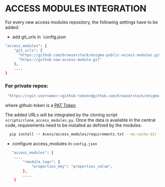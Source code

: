 # ACCESS MODULES INTEGRATION

For every new access modules repository, the following settings have to be added:
- add git_urls in `config.json
```bash
"access_modules": {
    "git_urls": [
      "https://github.com/browserstack/enigma-public-access-modules.git",
      "https://github-new-access-module.git"
    ],
    ....
}
```
### For private repos:
```bash
 "https://<git-username>:<github-token>@github.com/browserstack/enigma-public-access-modules.git"
```
where github-token is a [PAT Token](https://docs.github.com/en/authentication/keeping-your-account-and-data-secure/creating-a-personal-access-token)


The added URLs will be integrated by the cloning script `scripts/clone_access_modules.py`. Once the data is available in the central code, requirements need to be installed as defined by the modules:
```bash
  pip install -r Acess/access_modules/requirements.txt --no-cache-dir --ignore-installed
```

- configure access_modules in `config.json`
```bash
   "access_modules": {
    ....
        "<module_tag>": {
            "properties_key": "properties_value",
        },
        ....
    }
```
